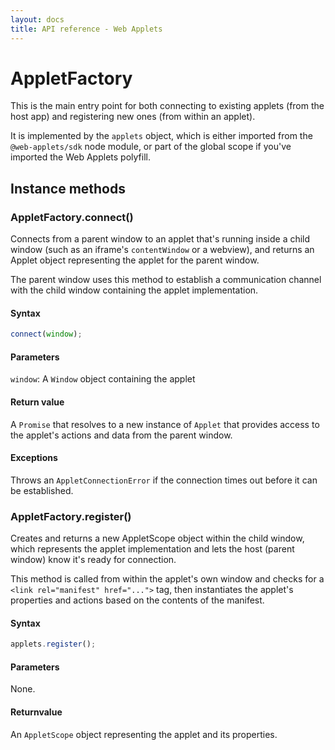 ```yaml
---
layout: docs
title: API reference - Web Applets
---
```


# AppletFactory

This is the main entry point for both connecting to existing applets (from the host app) and registering new ones (from within an applet).

It is implemented by the `applets` object, which is either imported from the `@web-applets/sdk` node module, or part of the global scope if you've imported the Web Applets polyfill.

## Instance methods

### AppletFactory.connect()

Connects from a parent window to an applet that's running inside a child window (such as an iframe's `contentWindow` or a webview), and returns an Applet object representing the applet for the parent window.

The parent window uses this method to establish a communication channel with the child window containing the applet implementation.

#### Syntax

```js
connect(window);
```

#### Parameters

`window`: A `Window` object containing the applet

#### Return value

A `Promise` that resolves to a new instance of `Applet` that provides access to the applet's actions and data from the parent window.

#### Exceptions

Throws an `AppletConnectionError` if the connection times out before it can be established.

### AppletFactory.register()

Creates and returns a new AppletScope object within the child window, which represents the applet implementation and lets the host (parent window) know it's ready for connection.

This method is called from within the applet's own window and checks for a `<link rel="manifest" href="...">` tag, then instantiates the applet's properties and actions based on the contents of the manifest.

#### Syntax

```js
applets.register();
```

#### Parameters

None.

#### Returnvalue

An `AppletScope` object representing the applet and its properties.
